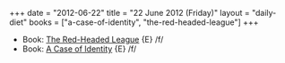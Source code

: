 +++
date = "2012-06-22"
title = "22 June 2012 (Friday)"
layout = "daily-diet"
books = ["a-case-of-identity", "the-red-headed-league"]
+++

<ul>
<li class="entry Book">Book: <a href="/books/the-red-headed-league">The Red-Headed League</a> {E} /f/</li>
<li class="entry Book">Book: <a href="/books/a-case-of-identity">A Case of Identity</a> {E} /f/</li>
</ul>